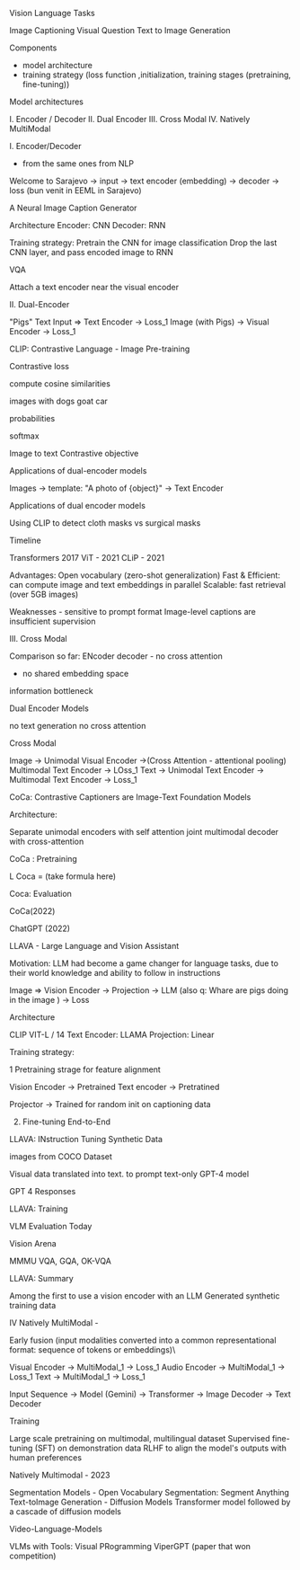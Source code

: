 Vision Language Tasks

Image Captioning
Visual Question
Text to Image Generation

Components

 - model architecture
 - training strategy (loss function ,initialization, training stages (pretraining, fine-tuning))
 

 Model architectures

 I. Encoder / Decoder
 II. Dual Encoder
 III. Cross Modal
 IV. Natively MultiModal

I. Encoder/Decoder
 - from the same ones from NLP

 Welcome to Sarajevo -> input -> text encoder (embedding) -> decoder -> loss (bun venit in EEML in Sarajevo)

 A Neural Image Caption Generator

 Architecture 
 Encoder: CNN
 Decoder: RNN

 Training strategy: 
 Pretrain the CNN for image classification
 Drop the last CNN layer, and pass encoded image to RNN

 VQA

 Attach a text encoder near the visual encoder

II. Dual-Encoder

"Pigs" Text Input => Text Encoder -> Loss_1
Image (with Pigs) -> Visual Encoder -> Loss_1


CLIP: Contrastive Language - Image Pre-training

Contrastive loss

compute cosine similarities

images with dogs goat car 

probabilities

softmax

Image to text Contrastive objective

Applications of dual-encoder models

Images -> template: "A photo of {object}" -> Text Encoder 

Applications of dual encoder models

Using CLIP to detect cloth masks vs surgical masks

Timeline

Transformers 2017
ViT - 2021
CLiP - 2021

Advantages: Open vocabulary (zero-shot generalization)
Fast & Efficient: can compute image and text embeddings in parallel
Scalable: fast retrieval (over 5GB images)

Weaknesses - sensitive to prompt format
Image-level captions are insufficient supervision

III. Cross Modal

Comparison so far:
ENcoder decoder - no cross attention
- no shared embedding space

information bottleneck

Dual Encoder Models

no text generation
no cross attention

Cross Modal

Image -> Unimodal Visual Encoder ->(Cross Attention - attentional pooling) Multimodal Text Encoder -> LOss_1
Text -> Unimodal Text Encoder  -> Multimodal Text Encoder -> Loss_1




CoCa: Contrastive Captioners are Image-Text Foundation Models

Architecture:

Separate unimodal encoders with self attention
joint multimodal decoder with cross-attention

CoCa : Pretraining

L Coca = (take formula here)

Coca: Evaluation

CoCa(2022)

ChatGPT (2022)

LLAVA - Large Language and Vision Assistant

Motivation: LLM had become a game changer for language tasks, due to their world knowledge and ability to follow in instructions

Image => Vision Encoder -> Projection -> LLM (also q: Whare are pigs doing in the image ) -> Loss


Architecture

CLIP VIT-L / 14
Text Encoder: LLAMA
Projection: Linear

Training strategy:

1 Pretraining strage for feature alignment

Vision Encoder -> Pretrained
Text encoder -> Pretratined

Projector -> Trained for random init on captioning data

2) Fine-tuning End-to-End

LLAVA: INstruction Tuning Synthetic Data

images from COCO Dataset

Visual data translated into text. to prompt text-only GPT-4 model

GPT 4 Responses

LLAVA: Training


VLM Evaluation Today 

Vision Arena 

MMMU
VQA, GQA, OK-VQA

LLAVA: Summary

Among the first to use a vision encoder with an LLM
Generated synthetic training data

IV Natively MultiModal - 

Early fusion (input modalities converted into a common representational format: sequence of tokens or embeddings)\

Visual Encoder -> MultiModal_1 -> Loss_1
Audio Encoder -> MultiModal_1 -> Loss_1
Text -> MultiModal_1 -> Loss_1

Input Sequence -> Model (Gemini) -> Transformer -> Image Decoder
                                                -> Text Decoder


Training 

Large scale pretraining on multimodal, multilingual dataset
Supervised fine-tuning (SFT) on demonstration data
RLHF to align the model's outputs with human preferences

Natively Multimodal - 2023

Segmentation Models - Open Vocabulary Segmentation: Segment Anything
Text-toImage Generation - Diffusion Models
Transformer model followed by a cascade of diffusion models

Video-Language-Models

VLMs with Tools: Visual PRogramming
ViperGPT (paper that won competition)





                                            